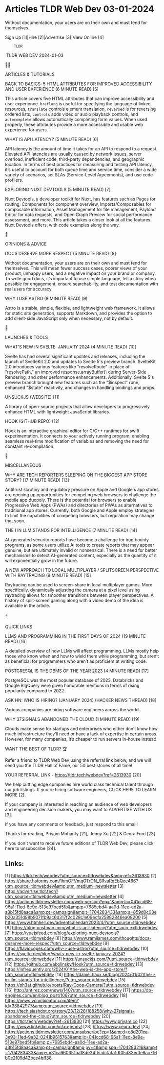 # Articles TLDR Web Dev 03-01-2024

Without documentation, your users are on their own and must fend for
themselves.  

Sign Up [1]|Hire [2]|Advertise [3]|View Online [4] 

		TLDR 

 TLDR WEB DEV 2024-01-03

🧑‍💻 

ARTICLES & TUTORIALS

 BACK TO BASICS: 5 HTML ATTRIBUTES FOR IMPROVED ACCESSIBILITY AND USER
EXPERIENCE (6 MINUTE READ) [5] 

 This article covers five HTML attributes that can improve
accessibility and user experience. `hreflang` is useful for specifying
the language of linked resources, `translate` controls element
translation, `reversed` is for reversing ordered lists, `controls`
adds video or audio playback controls, and `autocomplete` allows
automatically completing form values. When used properly, these
attributes provide a more accessible and usable web experience for
users. 

 WHAT IS API LATENCY? (5 MINUTE READ) [6] 

 API latency is the amount of time it takes for an API to respond to a
request. Elevated API latencies are usually caused by network issues,
server overload, inefficient code, third-party dependencies, and
geographic location. In terms of best practices for measuring and
testing API latency, it’s useful to account for both queue time and
service time, consider a wide variety of scenarios, set SLAs
(Service-Level Agreements), and use code profilers. 

 EXPLORING NUXT DEVTOOLS (5 MINUTE READ) [7] 

 Nuxt Devtools, a developer toolkit for Nuxt, has features such as
Pages for routing, Components for component overview,
Imports/Composables for composable information, Asset Management for
file management, Payload Editor for data requests, and Open Graph
Preview for social performance assessment, and more. This article
takes a closer look at all the features Nuxt Devtools offers, with
code examples along the way. 

🧠 

OPINIONS & ADVICE

 DOCS DESERVE MORE RESPECT (5 MINUTE READ) [8] 

 Without documentation, your users are on their own and must fend for
themselves. This will mean fewer success cases, poorer views of your
product, unhappy users, and a negative impact on your brand or
company. To write good docs, it’s important to use simple language,
tell a story when possible for engagement, ensure searchability, and
test documentation with real users for accuracy. 

 WHY I USE ASTRO (8 MINUTE READ) [9] 

 Astro is a stable, simple, flexible, and lightweight web framework.
It allows for static site generation, supports Markdown, and provides
the option to add client-side JavaScript only when necessary, not by
default. 

🚀 

LAUNCHES & TOOLS

 WHAT'S NEW IN SVELTE: JANUARY 2024 (4 MINUTE READ) [10] 

 Svelte has had several significant updates and releases, including
the launch of SvelteKit 2.0 and updates to Svelte 5's preview branch.
SvelteKit 2.0 introduces various features like "resolveRoute" in place
of "resolvePath," an improved response.arrayBuffer() during
Server-Side Rendering, and other performance enhancements.
Additionally, Svelte 5's preview branch brought new features such as
the "$inspect" rune, enhanced "$state" reactivity, and changes in
handling bindings and props. 

 UNSUCKJS (WEBSITE) [11] 

 A library of open-source projects that allow developers to
progressively enhance HTML with lightweight JavaScript libraries. 

 HOOK (GITHUB REPO) [12] 

 Hook is an interactive graphical editor for C/C++ runtimes for swift
experimentation. It connects to your actively running program,
enabling seamless real-time modification of variables and removing the
need for constant re-compilation. 

🎁 

MISCELLANEOUS

 WHY ARE TECH REPORTERS SLEEPING ON THE BIGGEST APP STORE STORY? (17
MINUTE READ) [13] 

 Antitrust scrutiny and regulatory pressure on Apple and Google's app
stores are opening up opportunities for competing web browsers to
challenge the mobile app duopoly. There is the potential for browsers
to enable Progressive Web Apps (PWAs) and directories of PWAs as
alternatives to traditional app stores. Currently, both Google and
Apple employ strategies to limit the capabilities of competing
browsers, but regulation may change that soon. 

 THE I IN LLM STANDS FOR INTELLIGENCE (7 MINUTE READ) [14] 

 AI-generated security reports have become a challenge for bug bounty
programs, as some users utilize AI tools to create reports that may
appear genuine, but are ultimately invalid or nonsensical. There is a
need for better mechanisms to detect AI-generated content, especially
as the quantity of it will exponentially grow in the future. 

 A NEW APPROACH TO LOCAL MULTIPLAYER / SPLITSCREEN PERSPECTIVE WITH
RAYTRACING (9 MINUTE READ) [15] 

 Raytracing can be used to screen-share in local multiplayer games.
More specifically, dynamically adjusting the camera at a pixel level
using raytracing allows for smoother transitions between player
perspectives. A history of split-screen gaming along with a video demo
of the idea is available in the article. 

⚡ 

QUICK LINKS

 LLMS AND PROGRAMMING IN THE FIRST DAYS OF 2024 (19 MINUTE READ) [16] 

 A detailed overview of how LLMs will affect programming. LLMs mostly
help those who know when and how to wield them while programming, but
aren’t as beneficial for programmers who aren’t as proficient at
writing code. 

 POSTGRESQL IS THE DBMS OF THE YEAR 2023 (4 MINUTE READ) [17] 

 PostgreSQL was the most popular database of 2023. Databricks and
Google BigQuery were given honorable mentions in terms of rising
popularity compared to 2022. 

 ASK HN: WHO IS HIRING? (JANUARY 2024) (HACKER NEWS THREAD) [18] 

 Various companies are hiring software engineers across the world. 

 WHY 37SIGNALS ABANDONED THE CLOUD (1 MINUTE READ) [19] 

 Clouds make sense for startups and enterprises who either don’t
know how much infrastructure they’ll need or have a lack of
expertise in certain areas. However, for many companies, it’s
cheaper to run servers in-house instead. 

WANT THE BEST OF TLDR? 🏆

Refer a friend to TLDR Web Dev using the referral link below, and we
will send you the TLDR Hall of Fame, our 50 best stories of all time!

YOUR REFERRAL LINK - https://tldr.tech/webdev?ref=2613930 [20]

 We help cutting edge companies hire world class technical talent
through our job listings. If you're hiring software engineers, CLICK
HERE TO LEARN MORE [2]. 

If your company is interested in reaching an audience of web
developers and engineering decision makers, you may want to ADVERTISE
WITH US [3]. 

If you have any comments or feedback, just respond to this email! 

Thanks for reading, 
Priyam Mohanty [21], Jenny Xu [22] & Ceora Ford [23] 

If you don't want to receive future editions of TLDR Web Dev,
please click here to unsubscribe [24]. 

 

Links:
------
[1] https://tldr.tech/webdev?utm_source=tldrwebdev&amp;ref=2613930
[2] https://share.hsforms.com/1hmOFVmqOTrON_SRvaRqEbQee466?utm_source=tldrwebdev&amp;utm_medium=newsletter
[3] https://advertise.tldr.tech?utm_source=tldrwebdev&amp;utm_medium=newsletter
[4] https://actions.tldrnewsletter.com/web-version?ep=1&amp;lc=041ccd68-96a1-11ed-8e9e-513e97bed5fb&amp;p=7685ebd4-aa0d-11ee-ad2a-a3b15fd8aaca&amp;pt=campaign&amp;t=1704283433&amp;s=859d0c03eb20a351d98b9071fb9ac6d317f2c028c1e09ecfa25882846ea08200
[5] https://www.htmhell.dev/adventcalendar/2023/4/?utm_source=tldrwebdev
[6] https://blog.postman.com/what-is-api-latency/?utm_source=tldrwebdev
[7] https://vuejsfeed.com/blog/exploring-nuxt-devtools?utm_source=tldrwebdev
[8] https://www.ramijames.com/thoughts/docs-deserve-more-respect?utm_source=tldrwebdev
[9] https://flaviocopes.com/why-i-use-astro/?utm_source=tldrwebdev
[10] https://svelte.dev/blog/whats-new-in-svelte-january-2024?utm_source=tldrwebdev
[11] https://unsuckjs.com/?utm_source=tldrwebdev
[12] https://github.com/abolinsky/Hook?utm_source=tldrwebdev
[13] https://infrequently.org/2024/01/the-web-is-the-app-store/?utm_source=tldrwebdev
[14] https://daniel.haxx.se/blog/2024/01/02/the-i-in-llm-stands-for-intelligence/?utm_source=tldrwebdev
[15] https://ph3at.github.io/posts/Ray-Coop-Camera/?utm_source=tldrwebdev
[16] http://antirez.com/news/140?utm_source=tldrwebdev
[17] https://db-engines.com/en/blog_post/106?utm_source=tldrwebdev
[18] https://news.ycombinator.com/item?id=38842977&amp;utm_source=tldrwebdev
[19] https://tech.slashdot.org/story/23/12/28/188258/why-37signals-abandoned-the-cloud?utm_source=tldrwebdev
[20] https://tldr.tech/webdev?ref=2613930
[21] https://www.priyam.co
[22] https://www.linkedin.com/in/xu-jenny/
[23] https://www.ceora.dev/
[24] https://actions.tldrnewsletter.com/unsubscribe?ep=1&amp;l=e8d201ca-3e93-11ed-9a32-0241b9615763&amp;lc=041ccd68-96a1-11ed-8e9e-513e97bed5fb&amp;p=7685ebd4-aa0d-11ee-ad2a-a3b15fd8aaca&amp;pt=campaign&amp;pv=4&amp;spa=1704283216&amp;t=1704283433&amp;s=31ca960351ba18de34f5cdc1afa1df05d83ec1e6ac716b0e2f09d42bce4bff38